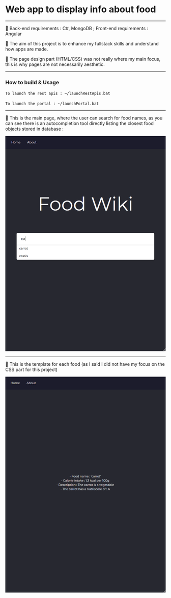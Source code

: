 # Web app to display info about food
---

:pushpin: Back-end requirements : C#, MongoDB ; Front-end requirements : Angular

:pushpin: The aim of this project is to enhance my fullstack skills and understand how apps are made.

:pushpin: The page design part (HTML/CSS) was not really where my main focus, this is why pages are not necessarily aesthetic.

---

### How to build & Usage

    To launch the rest apis : ~/launchRestApis.bat
  
    To launch the portal : ~/launchPortal.bat
  
---

:pushpin: This is the main page, where the user can search for food names, as you can see there is an autocompletion tool directly listing the closest food objects stored in database :

![alt text](https://github.com/cpprev/food-wiki/blob/master/images/search_bar.png?raw=true)

---

:pushpin: This is the template for each food (as I said I did not have my focus on the CSS part for this project)

![alt text](https://github.com/cpprev/food-wiki/blob/master/images/food_template.png?raw=true)
